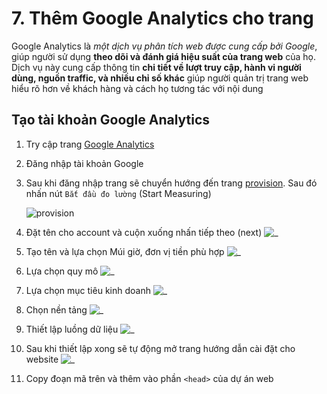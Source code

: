 # 7. Thêm Google Analytics cho trang

Google Analytics là _một dịch vụ phân tích web được cung cấp bởi Google_, giúp người sử dụng **theo dõi và đánh giá hiệu suất của trang web** của họ. Dịch vụ này cung cấp thông tin **chi tiết về lượt truy cập, hành vi người dùng, nguồn traffic, và nhiều chỉ số khác** giúp người quản trị trang web hiểu rõ hơn về khách hàng và cách họ tương tác với nội dung

## Tạo tài khoản Google Analytics

1. Try cập trang [Google Analytics](https://analytics.google.com/analytics)
2. Đăng nhập tài khoản Google
3. Sau khi đăng nhập trang sẽ chuyển hướng đến trang [provision](https://analytics.google.com/analytics/web/provision/#/provision). Sau đó nhấn nút `Bắt đầu đo lường` (Start Measuring)

    ![provision](https://i.imgur.com/3oXmcU6.png)

4. Đặt tên cho account và cuộn xuống nhấn tiếp theo (next)
   ![_](https://i.imgur.com/NCGAX8U.png)
5. Tạo tên và lựa chọn Múi giờ, đơn vị tiền phù hợp
   ![_](https://i.imgur.com/rpSrTFC.png)
6. Lựa chọn quy mô
   ![_](https://i.imgur.com/Oo9Ww1S.png)
7. Lựa chọn mục tiêu kinh doanh
   ![_](https://i.imgur.com/yCBT0Sb.png)
8. Chọn nền tảng
   ![_](https://i.imgur.com/to6idvM.png)
9. Thiết lập luồng dữ liệu
   ![_](https://i.imgur.com/pQJGPpT.png)
10. Sau khi thiết lập xong sẽ tự động mở trang hướng dẫn cài đặt cho website
    ![_](https://i.imgur.com/YIdILo0.png)
11. Copy đoạn mã trên và thêm vào phần `<head>` của dự án web
